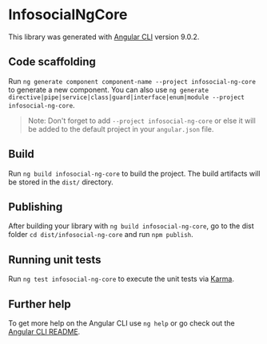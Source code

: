 # InfosocialNgCore

This library was generated with [Angular CLI](https://github.com/angular/angular-cli) version 9.0.2.

## Code scaffolding

Run `ng generate component component-name --project infosocial-ng-core` to generate a new component. You can also use `ng generate directive|pipe|service|class|guard|interface|enum|module --project infosocial-ng-core`.
> Note: Don't forget to add `--project infosocial-ng-core` or else it will be added to the default project in your `angular.json` file. 

## Build

Run `ng build infosocial-ng-core` to build the project. The build artifacts will be stored in the `dist/` directory.

## Publishing

After building your library with `ng build infosocial-ng-core`, go to the dist folder `cd dist/infosocial-ng-core` and run `npm publish`.

## Running unit tests

Run `ng test infosocial-ng-core` to execute the unit tests via [Karma](https://karma-runner.github.io).

## Further help

To get more help on the Angular CLI use `ng help` or go check out the [Angular CLI README](https://github.com/angular/angular-cli/blob/master/README.md).
